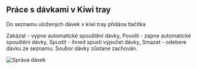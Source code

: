 ﻿---
categories: [kiwi]
layout: kiwi
---
 
## Práce s dávkami v Kiwi tray
Do seznamu uložených dávek v kiwi tray přidána tlačítka 

   Zakázat - vypne automatické spouštění dávky,
   Povolit - zapne automatické spouštění dávky,
   Spustit - ihned spustí výpočet dávky,
   Smazat - odebere dávku ze seznamu. Soubor dávky zůstane zachován.
        
       
![Správa dávek]({{site.url}}/data/mszanidavek.PNG "Správa dávek")
 
